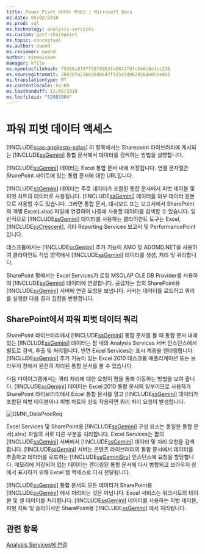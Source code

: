 ```yaml
---
title: Power Pivot 데이터 액세스 | Microsoft Docs
ms.date: 05/02/2018
ms.prod: sql
ms.technology: analysis-services
ms.custom: ppvt-sharepoint
ms.topic: conceptual
ms.author: owend
ms.reviewer: owend
author: minewiskan
manager: kfile
ms.openlocfilehash: 79366c8f07728f0063fa5841f8fc5e0c8e3cc236
ms.sourcegitcommit: 38076f423663bdbb42f325e3d0624264e05beda1
ms.translationtype: MT
ms.contentlocale: ko-KR
ms.lasthandoff: 12/06/2018
ms.locfileid: "52983904"
---
```

# <a name="power-pivot-data-access"></a>파워 피벗 데이터 액세스
[!INCLUDE[ssas-appliesto-sqlas](../../includes/ssas-appliesto-sqlas.md)]
  이 항목에서는 Sharepoint 라이브러리에 게시되는 [!INCLUDE[ssGemini](../../includes/ssgemini-md.md)] 통합 문서에서 데이터를 검색하는 방법을 설명합니다.  
  
 [!INCLUDE[ssGemini](../../includes/ssgemini-md.md)] 데이터는 Excel 통합 문서 내에 저장됩니다. 연결 문자열은 SharePoint 사이트에 있는 통합 문서에 대한 URL입니다.  
  
 [!INCLUDE[ssGemini](../../includes/ssgemini-md.md)] 데이터는 주로 데이터가 포함된 통합 문서에서 피벗 테이블 및 피벗 차트의 데이터로 사용됩니다. [!INCLUDE[ssGemini](../../includes/ssgemini-md.md)] 데이터를 외부 데이터 원본으로 사용할 수도 있습니다. 그러면 통합 문서, 대시보드 또는 보고서에서 SharePoint의 개별 Excel(.xlsx) 파일에 연결하여 나중에 사용할 데이터를 검색할 수 있습니다. 일반적으로 [!INCLUDE[ssGemini](../../includes/ssgemini-md.md)] 데이터를 사용하는 클라이언트 도구는 Excel, [!INCLUDE[ssCrescent](../../includes/sscrescent-md.md)], 기타 Reporting Services 보고서 및 PerformancePoint입니다.  
  
 데스크톱에서는 [!INCLUDE[ssGemini](../../includes/ssgemini-md.md)] 추가 기능이 AMO 및 ADOMD.NET을 사용하여 클라이언트 작업 영역에서 [!INCLUDE[ssGemini](../../includes/ssgemini-md.md)] 데이터를 생성, 처리 및 쿼리합니다.  
  
 SharePoint 팜에서는 Excel Services가 로컬 MSOLAP OLE DB Provider를 사용하여 [!INCLUDE[ssGemini](../../includes/ssgemini-md.md)] 데이터에 연결합니다. 공급자는 팜의 SharePoint용 [!INCLUDE[ssGemini](../../includes/ssgemini-md.md)] 서버에 연결 요청을 보냅니다. 서버는 데이터를 로드하고 쿼리를 실행한 다음 결과 집합을 반환합니다.  
  
##  <a name="queryproc"></a> SharePoint에서 파워 피벗 데이터 쿼리  
 SharePoint 라이브러리에서 [!INCLUDE[ssGemini](../../includes/ssgemini-md.md)] 통합 문서를 볼 때 통합 문서 내에 있는 [!INCLUDE[ssGemini](../../includes/ssgemini-md.md)] 데이터는 팜 내의 Analysis Services 서버 인스턴스에서 별도로 검색, 추출 및 처리됩니다. 반면 Excel Services는 표시 계층을 렌더링합니다. [!INCLUDE[ssGemini](../../includes/ssgemini-md.md)] 추가 기능이 있는 Excel 2010 데스크톱 애플리케이션 또는 브라우저 창에서 완전히 처리된 통합 문서를 볼 수 있습니다.  
  
 다음 다이어그램에서는 쿼리 처리에 대한 요청이 팜을 통해 이동하는 방법을 보여 줍니다. [!INCLUDE[ssGemini](../../includes/ssgemini-md.md)] 데이터는 Excel 2010 통합 문서의 일부이므로 사용자가 SharePoint 라이브러리에서 Excel 통합 문서를 열고 [!INCLUDE[ssGemini](../../includes/ssgemini-md.md)] 데이터가 포함된 피벗 테이블이나 피벗 차트와 상호 작용하면 쿼리 처리 요청이 발생합니다.  
  
 ![GMNI_DataProcReq](../../analysis-services/power-pivot-sharepoint/media/gmni-dataprocreq.gif "GMNI_DataProcReq")  
  
 Excel Services 및 SharePoint용 [!INCLUDE[ssGemini](../../includes/ssgemini-md.md)] 구성 요소는 동일한 통합 문서(.xlsx) 파일의 서로 다른 부분을 처리합니다. Excel Services는 팜의 [!INCLUDE[ssGemini](../../includes/ssgemini-md.md)] 서버에서 [!INCLUDE[ssGemini](../../includes/ssgemini-md.md)] 데이터 및 처리 요청을 검색합니다. [!INCLUDE[ssGemini](../../includes/ssgemini-md.md)] 서버는 콘텐츠 라이브러리의 통합 문서에서 데이터를 추출하고 데이터를 로드하는 [!INCLUDE[ssGeminiSrv](../../includes/ssgeminisrv-md.md)] 인스턴스에 요청을 할당합니다. 메모리에 저장되어 있는 데이터는 렌더링된 통합 문서에 다시 병합되고 브라우저 창에서 표시하기 위해 Excel 웹 액세스로 다시 전달됩니다.  
  
 [!INCLUDE[ssGemini](../../includes/ssgemini-md.md)] 통합 문서의 모든 데이터가 SharePoint용 [!INCLUDE[ssGemini](../../includes/ssgemini-md.md)] 에서 처리되는 것은 아닙니다. Excel 서비스는 워크시트의 테이블 및 셀 데이터를 처리합니다. [!INCLUDE[ssGemini](../../includes/ssgemini-md.md)] 데이터를 사용하는 피벗 테이블, 피벗 차트 및 슬라이서만 SharePoint용 [!INCLUDE[ssGemini](../../includes/ssgemini-md.md)] 에서 처리됩니다.  
  
## <a name="see-also"></a>관련 항목  
 [Analysis Services에 연결](../../analysis-services/instances/connect-to-analysis-services.md)   

  
  
